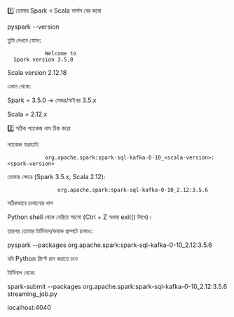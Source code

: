 1️⃣ তোমার Spark ও Scala ভার্সন বের করো

pyspark --version


তুমি দেখবে যেমন:

                Welcome to
      Spark version 3.5.0
Scala version 2.12.18


এখান থেকে:

Spark = 3.5.0 → মেজর/মাইনর 3.5.x

Scala = 2.12.x


2️⃣ সঠিক প্যাকেজ নাম ঠিক করো

প্যাকেজ ফরম্যাট:

                org.apache.spark:spark-sql-kafka-0-10_<scala-version>:<spark-version>

তোমার ক্ষেত্রে (Spark 3.5.x, Scala 2.12):

                    org.apache.spark:spark-sql-kafka-0-10_2.12:3.5.6



সঠিকভাবে চালানোর ধাপ

Python shell থেকে বেরিয়ে আসো (Ctrl + Z অথবা exit() লিখে)।

তারপর তোমার টার্মিনাল/কমান্ড প্রম্পটে চালাও:

pyspark --packages org.apache.spark:spark-sql-kafka-0-10_2.12:3.5.6


যদি Python স্ক্রিপ্ট রান করাতে চাও

টার্মিনাল থেকে: 

spark-submit --packages org.apache.spark:spark-sql-kafka-0-10_2.12:3.5.6 streaming_job.py


localhost:4040
